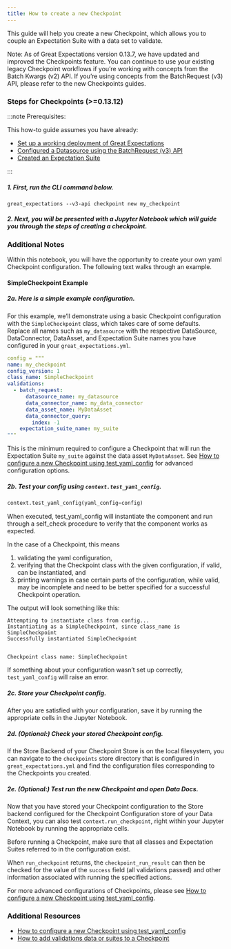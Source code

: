 ```yaml
---
title: How to create a new Checkpoint
---
```


This guide will help you create a new Checkpoint, which allows you to couple an Expectation Suite with a data set to validate.

Note: As of Great Expectations version 0.13.7, we have updated and improved the Checkpoints feature. You can continue to use your existing legacy Checkpoint workflows if you’re working with concepts from the Batch Kwargs (v2) API. If you’re using concepts from the BatchRequest (v3) API, please refer to the new Checkpoints guides.

### Steps for Checkpoints (>=0.13.12)

:::note Prerequisites: 

This how-to guide assumes you have already:

* [Set up a working deployment of Great Expectations](/docs/tutorials/getting_started/intro)
* [Configured a Datasource using the BatchRequest (v3) API](/docs/tutorials/getting_started/connect_to_data)
* [Created an Expectation Suite](/docs/tutorials/getting_started/create_your_first_expectations)

:::

##### 1. First, run the CLI command below.

````console
great_expectations --v3-api checkpoint new my_checkpoint
````

##### 2.  Next, you will be presented with a Jupyter Notebook which will guide you through the steps of creating a checkpoint.

### Additional Notes

Within this notebook, you will have the opportunity to create your own yaml Checkpoint configuration. The following text walks through an example.

#### SimpleCheckpoint Example

##### 2a. Here is a simple example configuration. 

For this example, we’ll demonstrate using a basic Checkpoint configuration with the `SimpleCheckpoint` class, which takes care of some defaults. Replace all names such as `my_datasource` with the respective DataSource, DataConnector, DataAsset, and Expectation Suite names you have configured in your `great_expectations.yml`.

````yaml
config = """
name: my_checkpoint
config_version: 1
class_name: SimpleCheckpoint
validations:
  - batch_request:
      datasource_name: my_datasource
      data_connector_name: my_data_connector
      data_asset_name: MyDataAsset
      data_connector_query:
        index: -1
    expectation_suite_name: my_suite
"""
````

This is the minimum required to configure a Checkpoint that will run the Expectation Suite `my_suite` against the data asset `MyDataAsset`. See [How to configure a new Checkpoint using test_yaml_config](/docs/guides/validation/checkpoints/how_to_configure_a_new_checkpoint_using_test_yaml_config) for advanced configuration options.

##### 2b. Test your config using `context.test_yaml_config`.

````python
context.test_yaml_config(yaml_config=config)
````

When executed, test_yaml_config will instantiate the component and run through a self_check procedure to verify that the component works as expected.

In the case of a Checkpoint, this means

1. validating the yaml configuration,
2. verifying that the Checkpoint class with the given configuration, if valid, can be instantiated, and
3. printing warnings in case certain parts of the configuration, while valid, may be incomplete and need to be better specified for a successful Checkpoint operation.

The output will look something like this:

````console
Attempting to instantiate class from config...
Instantiating as a SimpleCheckpoint, since class_name is SimpleCheckpoint
Successfully instantiated SimpleCheckpoint


Checkpoint class name: SimpleCheckpoint
````

If something about your configuration wasn’t set up correctly, `test_yaml_config` will raise an error.

##### 2c. Store your Checkpoint config.

After you are satisfied with your configuration, save it by running the appropriate cells in the Jupyter Notebook.

##### 2d. (Optional:) Check your stored Checkpoint config.

If the Store Backend of your Checkpoint Store is on the local filesystem, you can navigate to the `checkpoints` store directory that is configured in `great_expectations.yml` and find the configuration files corresponding to the Checkpoints you created.

##### 2e. (Optional:) Test run the new Checkpoint and open Data Docs.

Now that you have stored your Checkpoint configuration to the Store backend configured for the Checkpoint Configuration store of your Data Context, you can also test `context.run_checkpoint`, right within your Jupyter Notebook by running the appropriate cells.

Before running a Checkpoint, make sure that all classes and Expectation Suites referred to in the configuration exist.

When `run_checkpoint` returns, the `checkpoint_run_result` can then be checked for the value of the `success` field (all validations passed) and other information associated with running the specified actions.

For more advanced configurations of Checkpoints, please see [How to configure a new Checkpoint using test_yaml_config](/docs/guides/validation/checkpoints/how_to_configure_a_new_checkpoint_using_test_yaml_config).

### Additional Resources

* [How to configure a new Checkpoint using test_yaml_config](/docs/guides/validation/checkpoints/how_to_configure_a_new_checkpoint_using_test_yaml_config/)
* [How to add validations data or suites to a Checkpoint](/docs/guides/validation/checkpoints/how_to_add_validations_data_or_suites_to_a_checkpoint/)
